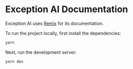 # Exception AI Documentation

Exception AI uses [Remix](https://remix.run) for its documentation.

To run the project locally, first install the dependencies:

```bash
yarn
```

Next, run the development server:

```bash
yarn dev
```
